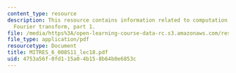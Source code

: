 ```yaml
---
content_type: resource
description: This resource contains information related to computation of the discrete
  Fourier transform, part 1.
file: /media/https%3A/open-learning-course-data-rc.s3.amazonaws.com/res-6-008-digital-signal-processing-spring-2011/4753a56f0fd115a04b158b64b0e6853c_MITRES_6_008S11_lec18.pdf
file_type: application/pdf
resourcetype: Document
title: MITRES_6_008S11_lec18.pdf
uid: 4753a56f-0fd1-15a0-4b15-8b64b0e6853c
---
```

